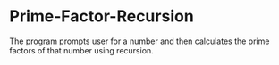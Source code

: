 # Prime-Factor-Recursion
The program prompts user for a number and then calculates the prime factors of that number using recursion.
